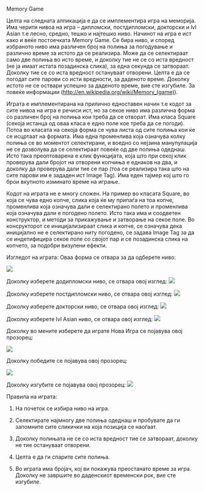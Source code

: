 Memory Game

Целта на следната алпикација е да се имплементира игра на меморија. Има черити нивоа на игра – дипломски, постдипломски, докторски и lvl Asian т.е лесно, средно, тешко и најтешко ниво. Начинот на игра е ист како и веќе постоечката Memory Game. Се бира ниво, и според избраното ниво има различен број на полиња за погодување и различно време за истото да се реализира. Може да се селектираат само две полиња во исто време, и доколку тие не се со иста вредност (не ја имаат истата позадинска слика), за една секунда се затвораат. Доколку тие се со иста вредност остануваат отворени. Целта е да се погодат сите парови со исти вредности, за даденото време. Доколку истото не се оствари успешно за даденото време, вие сте изгубиле. За повеќе информации (http://en.wikipedia.org/wiki/Memory_(game)).


Играта е имплементирана на прилично едноставен начин т.е кодот за сите нивоа на игра е речиси ист, но за секое ниво има различна форма со различен број на полиња кои треба да се отворат. Има класа Square (секоја истанца од оваа класа е едно поле кое треба да се погоди).
Потоа во класата на секоја форма се чува листа од сите полиња кои ќе се исцртаат на формата. Има една променлива која означува колку полиња се во моментот селектирани, и воедно со нејзина манупулација не се дозволува да се селектираат повеќе од две полиња одеднаш. Исто така преоптоварена е клик функцијата, која што при секој клик проверува дали бројот на отворени копчиња е еднаков на два, и доколку да проверува дали тие се пар (тоа се реализира така што на сите парови им е зададен ист Image Tag). Има еден тајмер кој што го брои вкупното изминато време на играње.


Кодот на играта не е многу сложен. На пример во класата Square, во која се чува едно копче, слика која ќе му припаѓа на тоа копче, променлива која означува дали е селектирано полето и променлива која означува дали е погодено полето. Исто така има и соодветен конструктор, и методи за прикажување и затворање на секое поле. Во консрукторот се иницијализираат слика и копче, се означува дека иницијално не е селектирано ниту погодено, се задава Image Tag за да се индетифицира секое поле со својот пар и се позадинска слика на копчето, за подобри визулени ефекти.


Изгледот на играта:
Оваа форма се отвара за да одберете ниво:

<img src="http://i.imgur.com/qoteW7o.png"/>

Доколку изберете додипломски ниво, се отвара овој изглед:
<img src="http://i.imgur.com/yujdl6O.png"/>

Доколку изберете постдипломски ниво, се отвара овој изглед:
<img src="http://prntscr.com/16th1m"/>

Доколку изберете докторски ниво, се отвара овој изглед:
<img src="http://img29.imageshack.us/img29/4763/lgt2c1a.png"/>

Доколку изберете lvl Asian ниво, се отвара овој изглед:
<img src="http://i.imgur.com/g15jYaU.png"/>

Доколку во мените изберете да играте Нова Игра се појавува овој прозорец:

<img src="http://i.imgur.com/2bgsyYd.png"/>

Доколку победите се појавува овој прозорец:

<img src="http://i.imgur.com/oD2Xg4X.png"/>

Доколку изгубите се појавува овој прозорец:
<img src="http://i.imgur.com/pnMcWoH.png"/>

Правила на играта:                                                                                                       
1. На почеток се избира ниво на игра.

2. Селектирате најмногу две полиња одеднаш и пробувате да ги запомните сите сликички на која позиција се наоѓаат.

3. Доколку полињата не се со иста вредност тие се затвораат, доколку не тие остануваат отворени.

4. Целта е да ги спарите сите полиња.

5. Во играта има бројач, кој ви покажува преостанато време за игра. Доколку не завршите во даденскиот временски рок, вие сте изгубиле.
